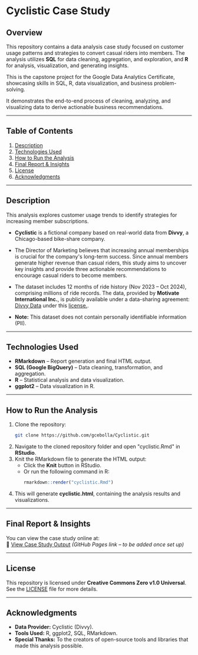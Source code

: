# **Cyclistic Case Study**

## **Overview**  
This repository contains a data analysis case study focused on customer usage patterns and strategies to convert casual riders into members. The analysis utilizes **SQL** for data cleaning, aggregation, and exploration, and **R** for analysis, visualization, and generating insights.  

This is the capstone project for the Google Data Analytics Certificate, showcasing skills in SQL, R, data visualization, and business problem-solving.

It demonstrates the end-to-end process of cleaning, analyzing, and visualizing data to derive actionable business recommendations.

---

## **Table of Contents**  
1. [Description](#description)  
2. [Technologies Used](#technologies-used)  
3. [How to Run the Analysis](#how-to-run-the-analysis)   
4. [Final Report & Insights](#final-report-&-insights)  
5. [License](#license)  
6. [Acknowledgments](#acknowledgments)  

---

## **Description**  
This analysis explores customer usage trends to identify strategies for increasing member subscriptions.  

- **Cyclistic** is a fictional company based on real-world data from **Divvy**, a Chicago-based bike-share company.  

- The Director of Marketing believes that increasing annual memberships is crucial for the company's long-term success. Since annual members generate higher revenue than casual riders, this study aims to uncover key insights and provide three actionable recommendations to encourage casual riders to become members.  

- The dataset includes 12 months of ride history (Nov 2023 – Oct 2024), comprising millions of ride records. The data, provided by **Motivate International Inc.**, is publicly available under a data-sharing agreement: [Divvy Data](https://divvy-tripdata.s3.amazonaws.com/index.html) under this [license.](https://divvybikes.com/data-license-agreement).

- **Note:** This dataset does not contain personally identifiable information (PII).  

---

## **Technologies Used** 
- **RMarkdown** – Report generation and final HTML output. 
- **SQL (Google BigQuery)** – Data cleaning, transformation, and aggregation.  
- **R** – Statistical analysis and data visualization. 
- **ggplot2** – Data visualization in R.  

---

## **How to Run the Analysis**  
1. Clone the repository: 
   ```bash
   git clone https://github.com/gcebolla/Cyclistic.git
   ```
2. Navigate to the cloned repository folder and open "cyclistic.Rmd" in **RStudio**.
3. Knit the RMarkdown file to generate the HTML output:  
   - Click the **Knit** button in RStudio.  
   - Or run the following command in R:  
     ```r
     rmarkdown::render("cyclistic.Rmd")
     ```
 4. This will generate **cyclistic.html**, containing the analysis results and visualizations.

---

## **Final Report & Insights**  
You can view the case study online at:  
📄 [View Case Study Output](https://gcebolla.github.io/Cyclistic-Case-Study/cyclistic.html) *(GitHub Pages link – to be added once set up)*  

---

## **License**  
This repository is licensed under **Creative Commons Zero v1.0 Universal**.  
See the [LICENSE](LICENSE) file for more details.  

---

## **Acknowledgments**  
- **Data Provider:** Cyclistic (Divvy).  
- **Tools Used:** R, ggplot2, SQL, RMarkdown.  
- **Special Thanks:** To the creators of open-source tools and libraries that made this analysis possible. 
